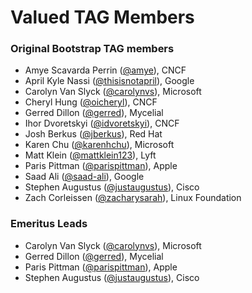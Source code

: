 # Valued TAG Members

### Original Bootstrap TAG members

- Amye Scavarda Perrin ([@amye](https://github.com/amye)), CNCF
- April Kyle Nassi ([@thisisnotapril](https://github.com/thisisnotapril)), Google
- Carolyn Van Slyck ([@carolynvs](https://github.com/carolynvs)), Microsoft
- Cheryl Hung ([@oicheryl](https://github.com/oicheryl)), CNCF
- Gerred Dillon ([@gerred](https://github.com/gerred)), Mycelial
- Ihor Dvoretskyi ([@idvoretskyi](https://github.com/idvoretskyi)), CNCF
- Josh Berkus ([@jberkus](https://github.com/jberkus)), Red Hat
- Karen Chu ([@karenhchu](https://github.com/karenhchu)), Microsoft
- Matt Klein ([@mattklein123](https://github.com/mattklein123)), Lyft
- Paris Pittman ([@parispittman](https://github.com/parispittman)), Apple
- Saad Ali ([@saad-ali](https://github.com/saad-ali)), Google
- Stephen Augustus ([@justaugustus](https://github.com/justaugustus)), Cisco
- Zach Corleissen ([@zacharysarah](https://github.com/zacharysarah)), Linux Foundation

### Emeritus Leads

- Carolyn Van Slyck ([@carolynvs](https://github.com/carolynvs)), Microsoft
- Gerred Dillon ([@gerred](https://github.com/gerred)), Mycelial
- Paris Pittman ([@parispittman](https://github.com/parispittman)), Apple
- Stephen Augustus ([@justaugustus](https://github.com/justaugustus)), Cisco
